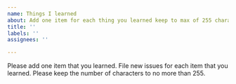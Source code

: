 ```yaml
---
name: Things I learned
about: Add one item for each thing you learned keep to max of 255 characters
title: ''
labels: ''
assignees: ''

---
```


Please add one item that you learned.  File new issues for each item that you learned.  Please keep the number of characters to no more than 255.
